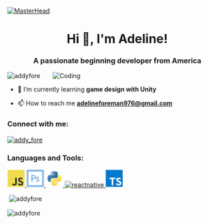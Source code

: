 [![MasterHead](https://64.media.tumblr.com/c5543874b9cbe98da1d20945a45e989b/tumblr_o5a5r9Z9O71tvppquo1_r1_1280.gifv)](https://addyfore.io)
<h1 align="center">Hi 👋, I'm Adeline!</h1>
<h3 align="center">A passionate beginning developer from America</h3>
<img align="right" alt="Coding" width="400" src="https://i.gifer.com/7RS5.gif">

<p align="left"> <img src="https://komarev.com/ghpvc/?username=addyfore&label=Profile%20views&color=0e75b6&style=flat" alt="addyfore" /> </p>

- 🌱 I’m currently learning **game design with Unity**

- 📫 How to reach me **adelineforeman976@gmail.com**

<h3 align="left">Connect with me:</h3>
<p align="left">
<a href="https://instagram.com/addy_fore" target="blank"><img align="center" src="https://raw.githubusercontent.com/rahuldkjain/github-profile-readme-generator/master/src/images/icons/Social/instagram.svg" alt="addy_fore" height="30" width="40" /></a>
</p>

<h3 align="left">Languages and Tools:</h3>
<p align="left"> <a href="https://developer.mozilla.org/en-US/docs/Web/JavaScript" target="_blank" rel="noreferrer"> <img src="https://raw.githubusercontent.com/devicons/devicon/master/icons/javascript/javascript-original.svg" alt="javascript" width="40" height="40"/> </a> <a href="https://www.photoshop.com/en" target="_blank" rel="noreferrer"> <img src="https://raw.githubusercontent.com/devicons/devicon/master/icons/photoshop/photoshop-line.svg" alt="photoshop" width="40" height="40"/> </a> <a href="https://www.python.org" target="_blank" rel="noreferrer"> <img src="https://raw.githubusercontent.com/devicons/devicon/master/icons/python/python-original.svg" alt="python" width="40" height="40"/> </a> <a href="https://reactnative.dev/" target="_blank" rel="noreferrer"> <img src="https://reactnative.dev/img/header_logo.svg" alt="reactnative" width="40" height="40"/> </a> <a href="https://www.typescriptlang.org/" target="_blank" rel="noreferrer"> <img src="https://raw.githubusercontent.com/devicons/devicon/master/icons/typescript/typescript-original.svg" alt="typescript" width="40" height="40"/> </a> </p>

<p>&nbsp;<img align="center" src="https://github-readme-stats.vercel.app/api?username=addyfore&show_icons=true&locale=en" alt="addyfore" /></p>

<p><img align="center" src="https://github-readme-streak-stats.herokuapp.com/?user=addyfore&" alt="addyfore" /></p>
